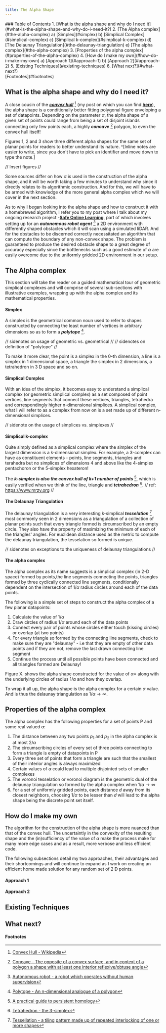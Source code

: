 ```yaml
---
title: The Alpha Shape
---
```


<div class="grid">

<div class="toc-content">
### Table of Contents
1. [What is the alpha shape and why do I need it](#what-is-the-alpha-shape-and-why-do-i-need-it?)
2. [The Alpha complex](#the-alpha-complex)
	a) [Simplex](#simplex)
	b) [Simplical Complex](#simplical-complex)
	c) [Simplical k-complex](#simplical-k-complex)
	d) [The Delaunay Triangulation](#the-delaunay-triangulation)
	e) [The alpha complex](#the-alpha-complex)
3. [Properties of the alpha complex](#properties-of-the-alpha-complex)
4. [How do I make my own](#how-do-i-make-my-own)
	a) [Approach 1](#approach-1)
	b) [Approach 2](#approach-2)
5. [Existing Techniques](#existing-techniques)
6. [What next?](#what-next?)
<br>[Footnotes](#footnotes)
</div>


<div class="post-body">

## What is the alpha shape and why do I need it?

A close cousin of the <a class="footnoteRef" href="https://en.wikipedia.org/wiki/Convex_hull">_**convex hull**_</a> [^1] (my post on which you can find [**here**](2015-08-12-2D-Convex-Hull.html)), the alpha shape is a conditionally better fitting polygonal figure enveloping a set of datapoints. Depending on the parameter  $\alpha$,  the alpha shape of a given set of points could range from being a set of disjoint islands connecting only few points each, a highly _**concave**_ [^2] polygon, to even the convex hull itself!

Figures 1, 2 and 3 show three different alpha shapes for the same set of planar points for readers to better understand its nature. ^[Inline notes are easier to write, since you don't have to pick an identifier and move down to type the
note.]

// Insert figures //

Some sources differ on how $\alpha$ is used in the construction of the alpha shape, and it will be worth taking a few minutes to understand why since it directly relates to its algorithmic construction. And for this, we will have to be armed with knowledge of the more general alpha complex which we will cover in the next section.

As to why I began looking into the alpha shape and how to construct it with a homebrewed algorithm, I refer you to my post where I talk about my ongoing research project -[**Safe Online Learning**](2015-08-12-Safe-Online-Data-Driven-Learning.html), part of which involves setting up for an _**autonomous robot agent**_ [^3] a 2D environment with differently shaped obstacles which it will scan using a simulated liDAR. And for the obstacles to be discerned correctly necessitated an algorithm that can compute the boundary of any non-convex shape. The problem is guaranteed to produce the desired obstacle shape to a great degree of accuracy especially since the bottlenecks such as a good estimate of $\alpha$ are easily overcome due to the uniformly gridded 2D environment in our setup.


## The Alpha complex

This section will take the reader on a guided mathematical tour of geometric simplical complexes and will comprise of several sub-sections with illustrative examples, wrapping up with the alpha complex and its mathematical properties.


#### Simplex

A simplex is the geometrical common noun used to refer to shapes constructed by connecting the least number of vertices in arbitrary dimensions so as to form a _**polytope**_ [^4].

// sidenotes on usage of geometric vs. geometrical //
// sidenotes on definition of "polytope" //

To make it more clear, the point is a simplex in the 0-th dimension, a line is a simplex in 1 dimensional space, a triangle the simplex in 2 dimensions, a tetrahedron in 3 D space and so on.


#### Simplical Complex

With an idea of the simplex, it becomes easy to understand a simplical complex (or geometric simplical complex) as a set composed of point vertices, line segments that connect these vertices, triangles, tetrahedra and correspondingly higher n-dimensional simplices. A simplical complex, what I will refer to as a complex from now on is a set made up of different n-dimensional simplices.

// sidenote on the usage of simplices vs. simplexes //


#### Simplical k-complex

Quite simply defined as a simplical complex where the simplex of the largest dimension is a k-dimensional simplex. For example, a 3-complex can have as constituent elements - points, line segments, triangles and terahedra but no simplices of dimensions 4 and above like the 4-simplex pentachoron or the 5-simplex hexateron! 

The _**k-simplex is also the convex hull of k+1 number of points**_ [^5], which is easily verified when we think of the line, triangle and _**tetrahedron**_ [^6]. // ref: https://www.mrzv.org //


#### The Delaunay Triangulation

The delaunay triangulation is a very interesting k-simplical _**tesselation**_ [^7] most commonly seen in 2 dimensions as a triangulation of a collection of planar points such that every triangle formed is circumscribed by an empty circle. They also have the property of maximizing the minimum of each of the triangles' angles. For euclidean distance used as the metric to compute the delaunay triangulation, the tesselation so formed is unique. 

// sidenotes on exceptions to the uniqueness of delaunay triangulations //


#### The alpha complex

The alpha complex as its name suggests is a simplical complex (in 2-D space) formed by points,the line segments connecting the points, triangles formed by three cyclically connected line segments, conditionally dependent on the intersection of 1/$\alpha$ radius circles around each of the data points.

The following is a simple set of steps to construct the alpha complex of a few planar datapoints:

1. Calculate the value of $1/\alpha$
2. Draw circles of radius $1/\alpha$ around each of the data points
3. Connect every pair of points whose circles either touch (kissing circles) or overlap (at two points) 
4. For every triangle so formed by the connecting line segments, check to make sure they are "delaunay" - i.e that they are empty of other data points and if they are not, remove the last drawn connecting line segment
5. Continue the process until all possible points have been connected and all triangles formed are Delaunay!

Figure X. shows the alpha shape constructed for the  value of $\alpha=$ along with the underlying circles of radius $1/\alpha$ and how they overlap.

To wrap it all up, the alpha shape is the alpha complex for a certain $\alpha$ value. And is thus the delaunay triangulation as $1/\alpha \rightarrow \infty$.


## Properties of the alpha complex

The alpha complex has the following properties for a set of points P and some real valued $\alpha$:

1. The distance between any two points $p_1$ and $p_2$ in the alpha complex is at most $2/\alpha$
2. The circumscribing circles of every set of three points connecting to form a triangle is empty of datapoints in P
3. Every three set of points that form a triangle are such that the smallest of their interior angles is always maximized
4. Certain values of $\alpha$ could lead to multiple disjointed sets of smaller complexes
5. The voronoi tesselation or voronoi diagram is the geometric dual of the delaunay triangulation so formed by the alpha complex when $1/\alpha \rightarrow \infty$
6. For a set of uniformly gridded points, each distance $d$ away from its closest neighbors, choosing $1/\alpha$ to be lesser than $d$ will lead to the alpha shape being the discrete point set itself. 


## How do I make my own

The algorithm for the construction of the alpha shape is more nuanced than that of the convex hull. The uncertaintly in the convexity of the resulting shape and the (in)sufficiency of the value of $\alpha$ make the process make for many more edge cases and as a result, more verbose and less efficient code.

The following subsections detail my two approaches, their advantages and their shortcomings and will continue to expand as I work on creating an efficient home made solution for any random set of 2 D points.


#### Approach 1






#### Approach 2






## Existing Techniques






## What next?




<div class="post-footnotes">

#### Footnotes

[^1]:[Convex Hull - Wikipedia](https://en.wikipedia.org/wiki/Convex_hull)
[^2]:[Concave - The opposite of a convex surface, and in context of a polygon a shape with at least one interior reflexive/obtuse angle](https://mathworld.wolfram.com/ConcavePolygon.html)
[^3]:[Autonomous robot - a robot which operates without human supervision](https://en.wikipedia.org/wiki/Autonomous_robot)
[^4]:[Polytope - An n-dimensional analogue of a polygon](https://mathworld.wolfram.com/Polytope.html)
[^5]:[A practical guide to persistent homology](https://www.mrzv.org/software/dionysus/_downloads/560102bd0b0a77e5b34cfa4d65781ce7/dionysus-slides.pdf)
[^6]:[Tetrahedron - the 3-simplex](https://plus.maths.org/content/maths-minute-simplices-atoms-topology)
[^7]:[Tessellation - a tiling pattern made up of repeated interlocking of one or more shapes](https://www.mathsisfun.com/definitions/tessellation.html) 

</div>

</div>
